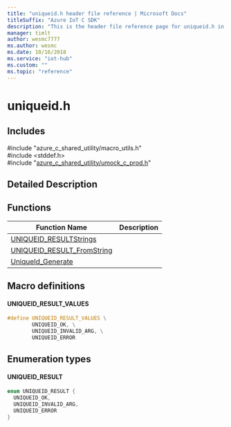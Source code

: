 ```yaml
---                             
title: "uniqueid.h header file reference | Microsoft Docs" 
titleSuffix: "Azure IoT C SDK"            
description: "This is the header file reference page for uniqueid.h in the Azure IoT C SDK. This SDK is used with Azure IoT Hub and Azure IoT Hub Device Provisioning Service"            
manager: timlt                 
author: wesmc7777              
ms.author: wesmc               
ms.date: 10/16/2018                    
ms.service: "iot-hub"             
ms.custom: ""                
ms.topic: "reference"        
---                            
```


# uniqueid.h 

## Includes

\#include "azure_c_shared_utility/macro_utils.h"  
\#include <stddef.h>  
\#include "[azure_c_shared_utility/umock_c_prod.h](umock-c-prod-h.md)"  

## Detailed Description

## Functions

Function Name                  | Description                                
--------------------------------|---------------------------------------------
[UNIQUEID_RESULTStrings](./uniqueid-h/uniqueid-resultstrings.md)            | 
[UNIQUEID_RESULT_FromString](./uniqueid-h/uniqueid-result-fromstring.md)            | 
[UniqueId_Generate](./uniqueid-h/uniqueid-generate.md)            | 

## Macro definitions

#### UNIQUEID_RESULT_VALUES

```C
#define UNIQUEID_RESULT_VALUES \
        UNIQUEID_OK, \
        UNIQUEID_INVALID_ARG, \
        UNIQUEID_ERROR 
```

## Enumeration types

#### UNIQUEID_RESULT

```C
enum UNIQUEID_RESULT {
  UNIQUEID_OK,
  UNIQUEID_INVALID_ARG,
  UNIQUEID_ERROR
}
```

